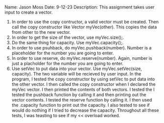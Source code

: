 Name: Jason Moss
Date: 9-12-23
Description: This assignment takes user input to create a vector.
1. In order to use the copy contructor, a valid vector must be created. Then call the copy constructor like Vector myVec(other).
This copies the data from other to the new vector.
2. In order to get the size of the vector, use myVec.size();.
3. Do the same thing for capacity. Use myVec.capacity();.
4. In order to use psuhback, do myVec.pushback(number). Number is a placeholder for the number you are going to enter.
5. In order to use reserve, do myVec.reserve(number). Again, number is just a placholder for the number you are going to enter.
6. Use setVec to put data into your vector. Use myVec.setVec(size, capacity). The two variable will be recieved by user input.
In the program, I tested the copy constructor by using setVec to put data into the other vector. I then called the copy constructor when I declared the myVec vector. I then printed the contents of both vectors.
I tested the I tested the pushback function by calling it and then printing out the vector contents.
I tested the reserve function by calling it. I then used the .capacity function to print out the capacity. I also tested to see if would do nothing if I tried to decrease the capacity.
Throughout all these tests, I was teasting to see if my << overload worked.
